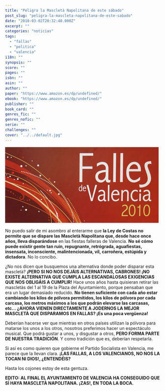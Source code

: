 ```yaml
---
title: "Peligra la Mascletà Napolitana de este sábado"
post_slug: "peligra-la-mascleta-napolitana-de-este-sabado"
date: "2010-03-02T20:32:40.000Z"
excerpt: ""
categories: "noticias"
tags: 
  - "fallas"
  - "politica"
  - "valencia"
i18n: ""
synopsis: ""
score: ""
pages: ""
isbn: ""
asin: ""
author: ""
paper: "https://www.amazon.es/dp/undefined/"
ebook: "https://www.amazon.es/dp/undefined/"
publisher: ""
book_card: ""
genres_fic: ""
genres_nofic: ""
serie: ""
challenges: ""
cover: "../../default.jpg"
---
```


![](images/fallas2010.jpg "Fallas 2010")

No puedo salir de mi asombro al enterarme que **la Ley de Costas no permite que se dispare las Mascletà Napolitana que, desde hace once años, lleva disparándose** en las fiestas falleras de Valencia. **No sé cómo puede existir gente tan ruin, repugnante, retrógrada, aguafiestas, insensata, inconsciente, malintencionada, vil, carroñera, estúpida y dictadora**. No lo concibo.

¿No nos dicen que busquemos una alternativa donde poder disparar esta mascletà? **¡PERO SI NO NOS DEJÁIS ALTERNATIVAS, CABRONES! ¡NO EXISTE ALTERNATIVA QUE CUMPLA LAS ESCANDALOSAS EXIGENCIAS QUE NOS OBLIGÁIS A CUMPLIR!** Hace unos años hasta quisieran retirar las mascletàs del 1 al 19 de la Plaza del Ayuntamiento, porque pensaban que era un lugar demasiado reducido. **No tienen suficiente con cada año estar cambiando los kilos de pólvora permitidos, los kilos de pólvora por cada carcasa, los metros máximos a los que podrán elevarse las carcasas, etc... ¿AHORA VIENEN DIRECTAMENTE A JODERNOS LA MEJOR MASCLETÀ QUE DISPARAMOS EN FALLAS? ¡Es una poca vergüenza!**

Deberían hacerse ver que mientras en otros países utilizan la pólvora para matarse los unos a los otros, nosotros preferimos hacer un espectáculo musical. Que podrá gustar a unos, y disgustar a otros, **PERO FORMA PARTE DE NUESTRA TRADICIÓN**. Y como tradición que es, deberían respetarla.

Si así es como quieren que gobierne el Partido Socialista en Valencia, me parece que la llevan clara. **¡LAS FALLAS, A LOS VALENCIANOS, NO NOS LA TOCAN NI DIOS!, ¿ENTENDÉIS?**

Hasta los cojones estoy de esta gentuza.

**EDITO: AL FINAL EL AYUNTAMIENTO DE VALENCIA HA CONSEGUIDO QUE SÍ HAYA MASCLETÀ NAPOLITANA. ¡ZAS!, EN TODA LA BOCA.**
